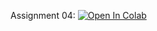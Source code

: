 Assignment 04:
[![Open In Colab](https://colab.research.google.com/assets/colab-badge.svg)](https://colab.research.google.com/github/girafe-ai/ml-mipt/blob/advanced_s21/homeworks_advanced/assignment1_04_conv_cvae/assignment1_04_convolutional_cvae.ipynb)
